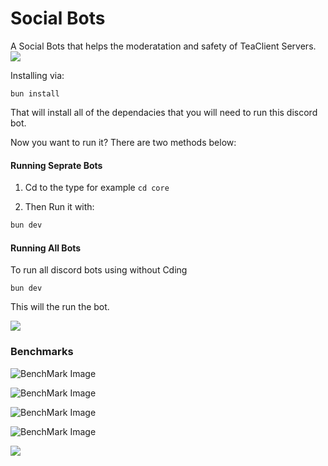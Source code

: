 # Social Bots
A Social Bots that helps the moderatation and safety of TeaClient Servers.
<br>
<img src="https://raw.githubusercontent.com/TeaclientMinecraft/.github/main/assets/dividers.png">


Installing via:
```shell
bun install
```

That will install all of the dependacies that you will need to run this discord bot.

Now you want to run it? There are two methods below:

#### Running Seprate Bots 
1. Cd to the type for example `cd core`

2. Then Run it with: 
```sh
bun dev
```

#### Running All Bots

To run all discord bots using without Cding
```
bun dev
```

This will the run the bot.

<img src="https://raw.githubusercontent.com/TeaclientMinecraft/.github/main/assets/dividers.png">




### Benchmarks


![BenchMark Image](./src/assets/)

![BenchMark Image](./src/assets/)

![BenchMark Image](./src/assets/)

![BenchMark Image](./src/assets/)

<img src="https://raw.githubusercontent.com/TeaclientMinecraft/.github/main/profile/dividers.png">